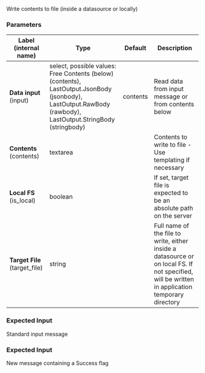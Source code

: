 
 Write contents to file (inside a datasource or locally)

### Parameters
|Label (internal name)|Type|Default|Description|
|---|---|---|---|
|**Data input** (input)|select, possible values: Free Contents (below) (contents),<br/>LastOutput.JsonBody (jsonbody),<br/>LastOutput.RawBody (rawbody),<br/>LastOutput.StringBody (stringbody)|contents|Read data from input message or from contents below|
|**Contents** (contents)|textarea|<no value>|Contents to write to file - Use templating if necessary|
|**Local FS** (is_local)|boolean|<no value>|If set, target file is expected to be an absolute path on the server|
|**Target File** (target_file)|string||Full name of the file to write, either inside a datasource or on local FS. If not specified, will be written in application temporary directory|



### Expected Input
Standard input message


### Expected Input
New message containing a Success flag


